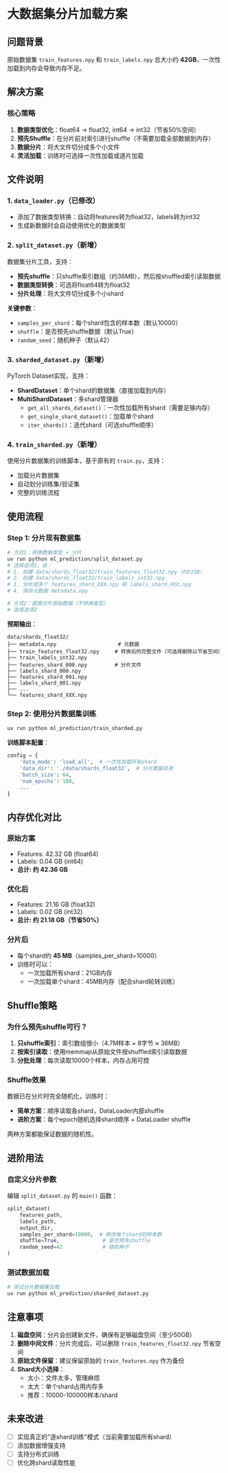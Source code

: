 # 大数据集分片加载方案

## 问题背景

原始数据集 `train_features.npy` 和 `train_labels.npy` 总大小约 **42GB**，一次性加载到内存会导致内存不足。

## 解决方案

### 核心策略

1. **数据类型优化**：float64 → float32, int64 → int32（节省50%空间）
2. **预先Shuffle**：在分片前对索引进行shuffle（不需要加载全部数据到内存）
3. **数据分片**：将大文件切分成多个小文件
4. **灵活加载**：训练时可选择一次性加载或逐片加载

## 文件说明

### 1. `data_loader.py`（已修改）
- 添加了数据类型转换：自动将features转为float32，labels转为int32
- 生成新数据时会自动使用优化的数据类型

### 2. `split_dataset.py`（新增）
数据集分片工具，支持：
- **预先shuffle**：只shuffle索引数组（约36MB），然后按shuffled索引读取数据
- **数据类型转换**：可选将float64转为float32
- **分片处理**：将大文件切分成多个小shard

**关键参数**：
- `samples_per_shard`：每个shard包含的样本数（默认10000）
- `shuffle`：是否预先shuffle数据（默认True）
- `random_seed`：随机种子（默认42）

### 3. `sharded_dataset.py`（新增）
PyTorch Dataset实现，支持：
- **ShardDataset**：单个shard的数据集（直接加载到内存）
- **MultiShardDataset**：多shard管理器
  - `get_all_shards_dataset()`：一次性加载所有shard（需要足够内存）
  - `get_single_shard_dataset()`：加载单个shard
  - `iter_shards()`：迭代shard（可选shuffle顺序）

### 4. `train_sharded.py`（新增）
使用分片数据集的训练脚本，基于原有的 `train.py`，支持：
- 加载分片数据集
- 自动划分训练集/验证集
- 完整的训练流程

## 使用流程

### Step 1: 分片现有数据集

```bash
# 方式1：转换数据类型 + 分片
uv run python ml_prediction/split_dataset.py
# 选择选项1，会：
# 1. 创建 data/shards_float32/train_features_float32.npy（约21GB）
# 2. 创建 data/shards_float32/train_labels_int32.npy
# 3. 分片成多个 features_shard_XXX.npy 和 labels_shard_XXX.npy
# 4. 保存元数据 metadata.npy

# 方式2：直接分片原始数据（不转换类型）
# 选择选项2
```

**预期输出**：
```
data/shards_float32/
├── metadata.npy                    # 元数据
├── train_features_float32.npy     # 转换后的完整文件（可选择删除以节省空间）
├── train_labels_int32.npy
├── features_shard_000.npy         # 分片文件
├── labels_shard_000.npy
├── features_shard_001.npy
├── labels_shard_001.npy
├── ...
└── features_shard_XXX.npy
```

### Step 2: 使用分片数据集训练

```bash
uv run python ml_prediction/train_sharded.py
```

**训练脚本配置**：
```python
config = {
    'data_mode': 'load_all',  # 一次性加载所有shard
    'data_dir': './data/shards_float32',  # 分片数据目录
    'batch_size': 64,
    'num_epochs': 100,
    ...
}
```

## 内存优化对比

### 原始方案
- Features: 42.32 GB (float64)
- Labels: 0.04 GB (int64)
- **总计: 约 42.36 GB**

### 优化后
- Features: 21.16 GB (float32)
- Labels: 0.02 GB (int32)
- **总计: 约 21.18 GB（节省50%）**

### 分片后
- 每个shard约 **45 MB**（samples_per_shard=10000）
- 训练时可以：
  - 一次加载所有shard：21GB内存
  - 一次加载单个shard：45MB内存（配合shard轮转训练）

## Shuffle策略

### 为什么预先shuffle可行？

1. **只shuffle索引**：索引数组很小（4.7M样本 × 8字节 ≈ 36MB）
2. **按索引读取**：使用memmap从原始文件按shuffled索引读取数据
3. **分批处理**：每次读取10000个样本，内存占用可控

### Shuffle效果

数据已在分片时完全随机化，训练时：
- **简单方案**：顺序读取各shard，DataLoader内部shuffle
- **进阶方案**：每个epoch随机选择shard顺序 + DataLoader shuffle

两种方案都能保证数据的随机性。

## 进阶用法

### 自定义分片参数

编辑 `split_dataset.py` 的 `main()` 函数：

```python
split_dataset(
    features_path,
    labels_path,
    output_dir,
    samples_per_shard=10000,  # 修改每个shard的样本数
    shuffle=True,              # 是否预先shuffle
    random_seed=42             # 随机种子
)
```

### 测试数据加载

```bash
# 测试分片数据集加载
uv run python ml_prediction/sharded_dataset.py
```

## 注意事项

1. **磁盘空间**：分片会创建新文件，确保有足够磁盘空间（至少50GB）
2. **删除中间文件**：分片完成后，可以删除 `train_features_float32.npy` 节省空间
3. **原始文件保留**：建议保留原始的 `train_features.npy` 作为备份
4. **Shard大小选择**：
   - 太小：文件太多，管理麻烦
   - 太大：单个shard占用内存多
   - 推荐：10000-100000样本/shard

## 未来改进

- [ ] 实现真正的"逐shard训练"模式（当前需要加载所有shard）
- [ ] 添加数据增强支持
- [ ] 支持分布式训练
- [ ] 优化跨shard读取性能
